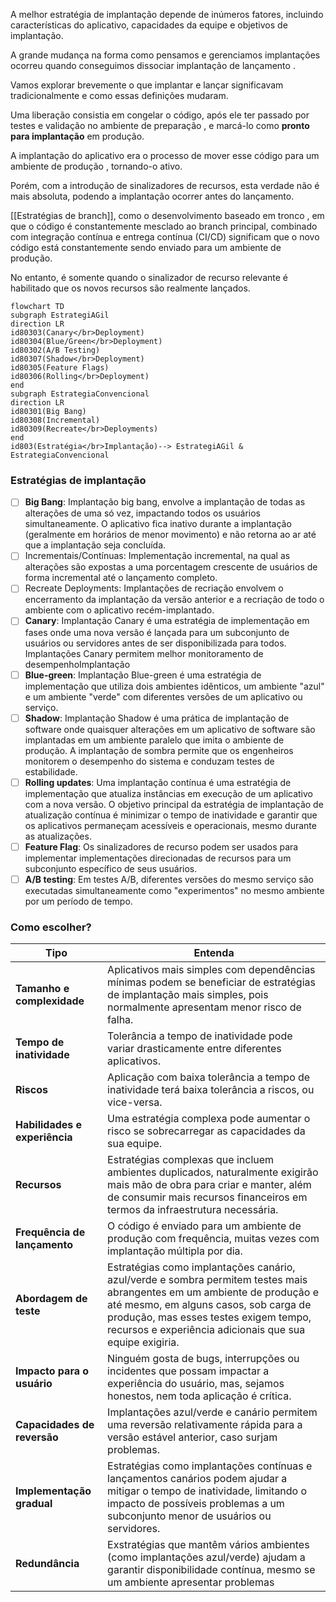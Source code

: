 A melhor estratégia de implantação depende de inúmeros fatores, incluindo características do aplicativo, capacidades da equipe e objetivos de implantação.

A grande mudança na forma como pensamos e gerenciamos implantações ocorreu quando conseguimos dissociar implantação de lançamento .

Vamos explorar brevemente o que implantar e lançar significavam tradicionalmente e como essas definições mudaram.

Uma liberação consistia em congelar o código, após ele ter passado por testes e validação no ambiente de preparação , e marcá-lo como **pronto para implantação** em produção.

A implantação do aplicativo era o processo de mover esse código para um ambiente de produção , tornando-o ativo.

Porém, com a  introdução de sinalizadores de recursos, esta verdade não é mais absoluta, podendo a implantação  ocorrer antes do lançamento.

[[Estratégias de branch]], como o desenvolvimento baseado em tronco , em que o código é constantemente mesclado ao branch principal, combinado com integração contínua e entrega contínua (CI/CD) significam que o novo código está constantemente sendo enviado para um ambiente de produção.

No entanto, é somente quando o sinalizador de recurso relevante é habilitado que os novos recursos são realmente lançados.


```mermaid
flowchart TD
subgraph EstrategiAGil
direction LR
id80303(Canary</br>Deployment)
id80304(Blue/Green</br>Deployment)
id80302(A/B Testing)
id80307(Shadow</br>Deployment)
id80305(Feature Flags)
id80306(Rolling</br>Deployment)
end
subgraph EstrategiaConvencional
direction LR
id80301(Big Bang)
id80308(Incremental)
id80309(Recreate</br>Deployments)
end
id803(Estratégia</br>Implantação)--> EstrategiAGil & EstrategiaConvencional
```

### Estratégias de implantação

- [ ] **Big Bang**: Implantação big bang, envolve a implantação de todas as alterações de uma só vez, impactando todos os usuários simultaneamente. O aplicativo fica inativo durante a implantação (geralmente em horários de menor movimento) e não retorna ao ar até que a implantação seja concluída.
- [ ] Incrementais/Contínuas: Implementação incremental, na qual as alterações são expostas a uma porcentagem crescente de usuários de forma incremental até o lançamento completo.
- [ ] Recreate Deployments: Implantações de recriação envolvem o encerramento da implantação da versão anterior e a recriação de todo o ambiente com o aplicativo recém-implantado.
- [ ] **Canary**: Implantação Canary é uma estratégia de implementação em fases onde uma nova versão é lançada para um subconjunto de usuários ou servidores antes de ser disponibilizada para todos. Implantações Canary permitem melhor monitoramento de desempenhoImplantação
- [ ] **Blue-green**: Implantação Blue-green é uma estratégia de implementação que utiliza dois ambientes idênticos, um ambiente "azul" e um ambiente "verde" com diferentes versões de um aplicativo ou serviço.
- [ ] **Shadow**: Implantação Shadow é uma prática de implantação de software onde quaisquer alterações em um aplicativo de software são implantadas em um ambiente paralelo que imita o ambiente de produção. A implantação de sombra permite que os engenheiros monitorem o desempenho do sistema e conduzam testes de estabilidade.
- [ ] **Rolling updates**: Uma implantação contínua é uma estratégia de implementação que atualiza instâncias em execução de um aplicativo com a nova versão. O objetivo principal da estratégia de implantação de atualização contínua é minimizar o tempo de inatividade e garantir que os aplicativos permaneçam acessíveis e operacionais, mesmo durante as atualizações.
- [ ] **Feature Flag**: Os sinalizadores de recurso podem ser usados para implementar implementações direcionadas de recursos para um subconjunto específico de seus usuários.
- [ ] **A/B testing**: Em testes A/B, diferentes versões do mesmo serviço são executadas simultaneamente como "experimentos" no mesmo ambiente por um período de tempo.
### Como escolher?

| Tipo                          | Entenda                                                                                                                                                                                                                                                               |
| ----------------------------- | --------------------------------------------------------------------------------------------------------------------------------------------------------------------------------------------------------------------------------------------------------------------- |
| **Tamanho e complexidade**    | Aplicativos mais simples com dependências mínimas podem se beneficiar de estratégias de implantação mais simples, pois normalmente apresentam menor risco de falha.                                                                                                   |
| **Tempo de inatividade**      | Tolerância a tempo de inatividade pode variar drasticamente entre diferentes aplicativos.                                                                                                                                                                             |
| **Riscos**                    | Aplicação com baixa tolerância a tempo de inatividade terá baixa tolerância a riscos, ou vice-versa.                                                                                                                                                                  |
| **Habilidades e experiência** | Uma estratégia complexa pode aumentar o risco se sobrecarregar as capacidades da sua equipe.                                                                                                                                                                          |
| **Recursos**                  | Estratégias complexas que incluem ambientes duplicados, naturalmente exigirão mais mão de obra para criar e manter, além de consumir mais recursos financeiros em termos da infraestrutura necessária.                                                                |
| **Frequência de lançamento**  | O código é enviado para um ambiente de produção com frequência, muitas vezes com implantação múltipla por dia.                                                                                                                                                        |
| **Abordagem de teste**        | Estratégias como implantações canário, azul/verde e sombra permitem testes mais abrangentes em um ambiente de produção e até mesmo, em alguns casos, sob carga de produção, mas esses testes exigem tempo, recursos e experiência adicionais que sua equipe exigiria. |
| **Impacto para o usuário**    | Ninguém gosta de bugs, interrupções ou incidentes que possam impactar a experiência do usuário, mas, sejamos honestos, nem toda aplicação é crítica.                                                                                                                  |
| **Capacidades de reversão**   | Implantações azul/verde e canário permitem uma reversão relativamente rápida para a versão estável anterior, caso surjam problemas.                                                                                                                                   |
| **Implementação gradual**     | Estratégias como implantações contínuas e lançamentos canários podem ajudar a mitigar o tempo de inatividade, limitando o impacto de possíveis problemas a um subconjunto menor de usuários ou servidores.                                                            |
| **Redundância**               | Exstratégias que mantêm vários ambientes (como implantações azul/verde) ajudam a garantir disponibilidade contínua, mesmo se um ambiente apresentar problemas                                                                                                         |
